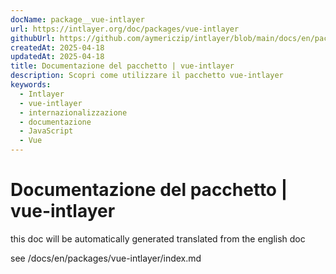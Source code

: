 ```yaml
---
docName: package__vue-intlayer
url: https://intlayer.org/doc/packages/vue-intlayer
githubUrl: https://github.com/aymericzip/intlayer/blob/main/docs/en/packages/vue-intlayer/index.md
createdAt: 2025-04-18
updatedAt: 2025-04-18
title: Documentazione del pacchetto | vue-intlayer
description: Scopri come utilizzare il pacchetto vue-intlayer
keywords:
  - Intlayer
  - vue-intlayer
  - internazionalizzazione
  - documentazione
  - JavaScript
  - Vue
---
```


# Documentazione del pacchetto | vue-intlayer

this doc will be automatically generated translated from the english doc

see /docs/en/packages/vue-intlayer/index.md
